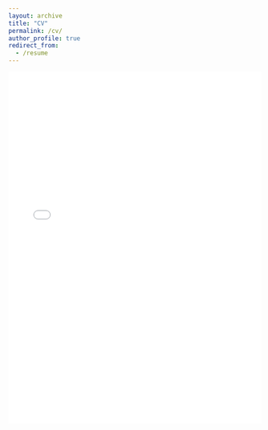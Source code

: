 ```yaml
---
layout: archive
title: "CV"
permalink: /cv/
author_profile: true
redirect_from:
  - /resume
---
```


<iframe src="/files/Resume-Minghan-10182023.pdf" width="100%" height="700" frameborder="no" border="0" marginwidth="0" marginheight="0"></iframe>

<!-- <iframe src="/files/Resume-Minghan-10182023.pdf" width="100%" height="500" frameborder="no" border="0" marginwidth="0" marginheight="0" allowfullscreen allowtransparency allow="autoplay; clipboard-write; encrypted-media; picture-in-picture" style="position: relative;"></iframe> -->
